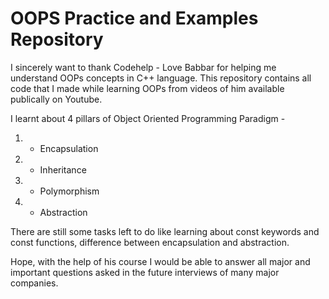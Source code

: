 # OOPS Practice and Examples Repository 

I sincerely want to thank Codehelp - Love Babbar for helping me understand OOPs concepts in C++ language. This repository contains all code that I made while learning OOPs from videos of him available publically on Youtube. 

I learnt about 4 pillars of Object Oriented Programming Paradigm - 
1. - Encapsulation 
2. - Inheritance
3. - Polymorphism 
4. - Abstraction 


There are still some tasks left to do like learning about const keywords and const functions, difference between encapsulation and abstraction. 

Hope, with the help of his course I would be able to answer all major and important questions asked in the future interviews of many major companies. 